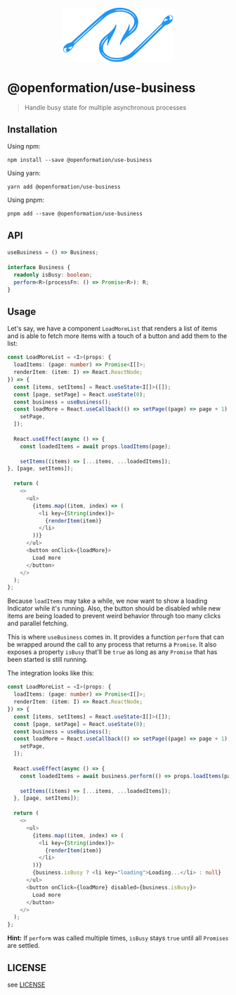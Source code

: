 <p align="center">

<img width="250" src="./hooks.svg" alt="Two fishing hooks">

</p>

# @openformation/use-business

> Handle busy state for multiple asynchronous processes

## Installation

Using npm:

```
npm install --save @openformation/use-business
```

Using yarn:

```
yarn add @openformation/use-business
```

Using pnpm:

```
pnpm add --save @openformation/use-business
```

## API

```typescript
useBusiness = () => Business;

interface Business {
  readonly isBusy: boolean;
  perform<R>(processFn: () => Promise<R>): R;
}
```

## Usage

Let's say, we have a component `LoadMoreList` that renders a list of items and is able to fetch more items with a touch of a button and add them to the list:

```typescript
const LoadMoreList = <I>(props: {
  loadItems: (page: number) => Promise<I[]>;
  renderItem: (item: I) => React.ReactNode;
}) => {
  const [items, setItems] = React.useState<I[]>([]);
  const [page, setPage] = React.useState(0);
  const business = useBusiness();
  const loadMore = React.useCallback(() => setPage((page) => page + 1), [
    setPage,
  ]);

  React.useEffect(async () => {
    const loadedItems = await props.loadItems(page);

    setItems((items) => [...items, ...loadedItems]);
}, [page, setItems]);

  return (
    <>
      <ul>
        {items.map((item, index) => (
          <li key={String(index)}>
            {renderItem(item)}
          </li>
        ))}
      </ul>
      <button onClick={loadMore}>
        Load more
      </button>
    </>
  );
};
```

Because `loadItems` may take a while, we now want to show a loading Indicator while it's running. Also, the button should be disabled while new items are being loaded to prevent weird behavior through too many clicks and parallel fetching.

This is where `useBusiness` comes in. It provides a function `perform` that can be wrapped around the call to any process that returns a `Promise`. It also exposes a property `isBusy` that'll be `true` as long as any `Promise` that has been started is still running.

The integration looks like this:

```typescript
const LoadMoreList = <I>(props: {
  loadItems: (page: number) => Promise<I[]>;
  renderItem: (item: I) => React.ReactNode;
}) => {
  const [items, setItems] = React.useState<I[]>([]);
  const [page, setPage] = React.useState(0);
  const business = useBusiness();
  const loadMore = React.useCallback(() => setPage((page) => page + 1), [
    setPage,
  ]);

  React.useEffect(async () => {
    const loadedItems = await business.perform(() => props.loadItems(page));

    setItems((items) => [...items, ...loadedItems]);
  }, [page, setItems]);

  return (
    <>
      <ul>
        {items.map((item, index) => (
          <li key={String(index)}>
            {renderItem(item)}
          </li>
        ))}
        {business.isBusy ? <li key="loading">Loading...</li> : null}
      </ul>
      <button onClick={loadMore} disabled={business.isBusy}>
        Load more
      </button>
    </>
  );
};
```

**Hint:** If `perform` was called multiple times, `isBusy` stays `true` until all `Promises` are settled.

## LICENSE

see [LICENSE](./LICENSE)
